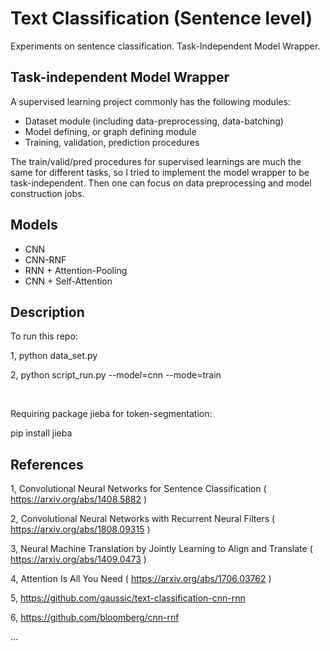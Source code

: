 # Text Classification (Sentence level)

Experiments on sentence classification. Task-Independent Model Wrapper. 


## Task-independent Model Wrapper

A supervised learning project commonly has the following modules:

* Dataset module (including data-preprocessing, data-batching)
* Model defining, or graph defining module
* Training, validation, prediction procedures

The train/valid/pred procedures for supervised learnings are much the same for different tasks, so I tried to implement the model wrapper to be task-independent. Then one can focus on data preprocessing and model construction jobs.

## Models

* CNN
* CNN-RNF
* RNN + Attention-Pooling
* CNN + Self-Attention

## Description

To run this repo:

1, python data_set.py

2, python script_run.py --model=cnn --mode=train

</br>

Requiring package jieba for token-segmentation:

pip install jieba


## References

1, Convolutional Neural Networks for Sentence Classification ( https://arxiv.org/abs/1408.5882 )

2, Convolutional Neural Networks with Recurrent Neural Filters ( https://arxiv.org/abs/1808.09315 )

3, Neural Machine Translation by Jointly Learning to Align and Translate ( https://arxiv.org/abs/1409.0473 )

4, Attention Is All You Need ( https://arxiv.org/abs/1706.03762 )

5, https://github.com/gaussic/text-classification-cnn-rnn

6, https://github.com/bloomberg/cnn-rnf

...


